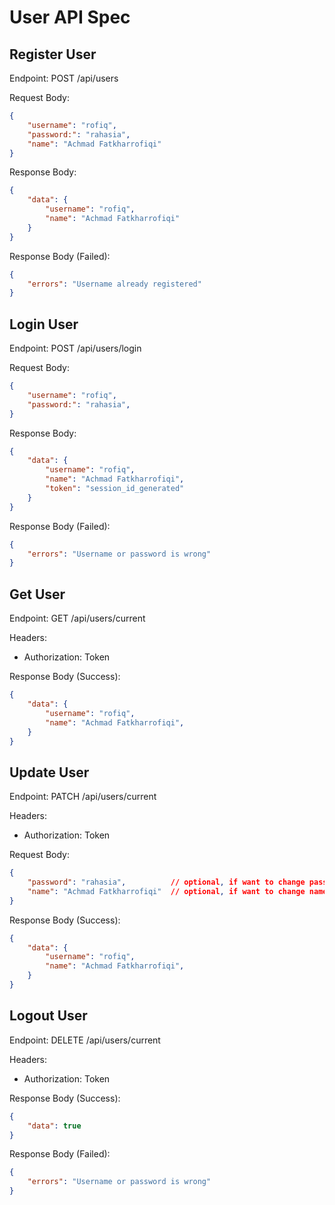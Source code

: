 # User API Spec

## Register User
Endpoint: POST /api/users

Request Body:
```json
{
    "username": "rofiq",
    "password:": "rahasia",
    "name": "Achmad Fatkharrofiqi"
}
```
Response Body:
```json
{
    "data": {
        "username": "rofiq",
        "name": "Achmad Fatkharrofiqi"
    }
}
```
Response Body (Failed):
```json
{
    "errors": "Username already registered"
}
```

## Login User
Endpoint: POST /api/users/login

Request Body:
```json
{
    "username": "rofiq",
    "password:": "rahasia",
}
```
Response Body:
```json
{
    "data": {
        "username": "rofiq",
        "name": "Achmad Fatkharrofiqi",
        "token": "session_id_generated"
    }
}
```
Response Body (Failed):
```json
{
    "errors": "Username or password is wrong"
}
```

## Get User
Endpoint: GET /api/users/current

Headers:
- Authorization: Token

Response Body (Success):
```json
{
    "data": {
        "username": "rofiq",
        "name": "Achmad Fatkharrofiqi",
    }
}
```
## Update User
Endpoint: PATCH /api/users/current

Headers:
- Authorization: Token

Request Body:
```json
{
    "password": "rahasia",          // optional, if want to change password
    "name": "Achmad Fatkharrofiqi"  // optional, if want to change name
}
```
Response Body (Success):
```json
{
    "data": {
        "username": "rofiq",
        "name": "Achmad Fatkharrofiqi",
    }
}
```

## Logout User
Endpoint: DELETE /api/users/current

Headers:
- Authorization: Token

Response Body (Success):
```json
{
    "data": true
}
```
Response Body (Failed):
```json
{
    "errors": "Username or password is wrong"
}
```